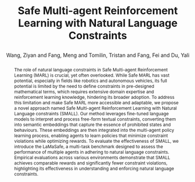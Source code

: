 ---
layout: pub
type: inproceedings
title: >
    Safe Multi-agent Reinforcement Learning with Natural Language Constraints
author: Wang, Ziyan and Fang, Meng and Tomilin, Tristan and Fang, Fei and Du, Yali
abbr: ICLR'24 GenAI4DM Workshop
booktitle: ICLR 2024 Workshop on Generative Models for Decision Making (ICLR GenAI4DM)
year: 2024
selected: False
priority: 333
arxiv: 2405.20018
abstract: >
    The role of natural language constraints in Safe Multi-agent Reinforcement Learning (MARL) is crucial, yet often overlooked. While Safe MARL has vast potential, especially in fields like robotics and autonomous vehicles, its full potential is limited by the need to define constraints in pre-designed mathematical terms, which requires extensive domain expertise and reinforcement learning knowledge, hindering its broader adoption. To address this limitation and make Safe MARL more accessible and adaptable, we propose a novel approach named Safe Multi-agent Reinforcement Learning with Natural Language constraints (SMALL). Our method leverages fine-tuned language models to interpret and process free-form textual constraints, converting them into semantic embeddings that capture the essence of prohibited states and behaviours. These embeddings are then integrated into the multi-agent policy learning process, enabling agents to learn policies that minimize constraint violations while optimizing rewards. To evaluate the effectiveness of SMALL, we introduce the LaMaSafe, a multi-task benchmark designed to assess the performance of multiple agents in adhering to natural language constraints. Empirical evaluations across various environments demonstrate that SMALL achieves comparable rewards and significantly fewer constraint violations, highlighting its effectiveness in understanding and enforcing natural language constraints.
bibtex: >
    @inproceedings{wang2024small,
        title={Safe Multi-agent Reinforcement Learning with Natural Language Constraints},
        author={Wang, Ziyan and Fang, Meng and Tomilin, Tristan and Fang, Fei and Du, Yali},
        booktitle={ICLR 2024 Workshop on Generative Models for Decision Making (ICLR GenAI4DM)},
        year={2024}
    }
---